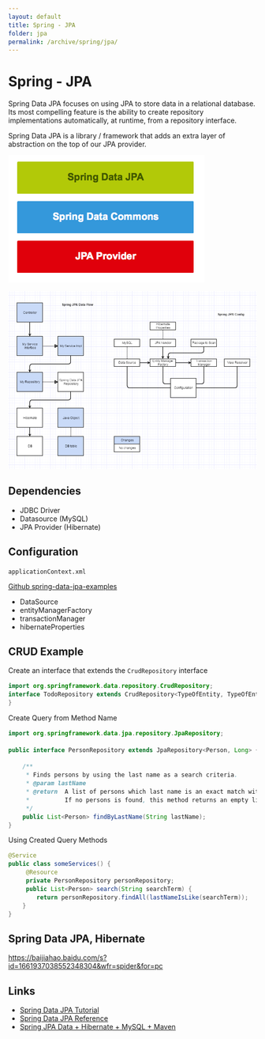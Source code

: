 ```yaml
---
layout: default
title: Spring - JPA
folder: jpa
permalink: /archive/spring/jpa/
---
```


# Spring - JPA

Spring Data JPA focuses on using JPA to store data in a relational database. 
Its most compelling feature is the ability to create repository implementations automatically, 
at runtime, from a repository interface.

Spring Data JPA is a library / framework that adds an extra layer of abstraction on the top of our JPA provider.

![springjpa_arch](img/springjpa_arch.png)

![spring-jpa-flow](img/spring-jpa-flow.PNG)

## Dependencies

- JDBC Driver
- Datasource (MySQL)
- JPA Provider (Hibernate)

## Configuration

`applicationContext.xml`

[Github spring-data-jpa-examples](https://github.com/pkainulainen/spring-data-jpa-examples/tree/master/query-methods/src/main/resources)

- DataSource
- entityManagerFactory
- transactionManager
- hibernateProperties

## CRUD Example

Create an interface that extends the `CrudRepository` interface

~~~ java
import org.springframework.data.repository.CrudRepository;
interface TodoRepository extends CrudRepository<TypeOfEntity, TypeOfEntityId> {
}
~~~

Create Query from Method Name

~~~ java
import org.springframework.data.jpa.repository.JpaRepository;

public interface PersonRepository extends JpaRepository<Person, Long> {
 
    /**
     * Finds persons by using the last name as a search criteria.
     * @param lastName  
     * @return  A list of persons which last name is an exact match with the given last name.
     *          If no persons is found, this method returns an empty list.
     */
    public List<Person> findByLastName(String lastName);
}
~~~

Using Created Query Methods

~~~ java
@Service
public class someServices() {
     @Resource
     private PersonRepository personRepository;
     public List<Person> search(String searchTerm) {
        return personRepository.findAll(lastNameIsLike(searchTerm));
    }
}
~~~

## Spring Data JPA, Hibernate
https://baijiahao.baidu.com/s?id=1661937038552348304&wfr=spider&for=pc

## Links

- [Spring Data JPA Tutorial](http://www.petrikainulainen.net/spring-data-jpa-tutorial/)
- [Spring Data JPA Reference](http://docs.spring.io/spring-data/jpa/docs/current/reference/html/)
- [Spring JPA Data + Hibernate + MySQL + Maven](http://www.javacodegeeks.com/2013/05/spring-jpa-data-hibernate-mysql-maven.html)

